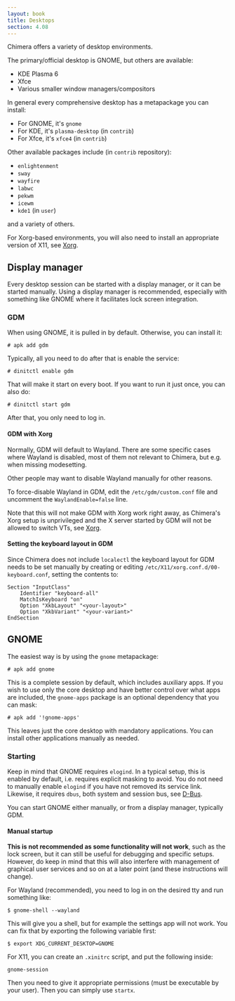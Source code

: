 ```yaml
---
layout: book
title: Desktops
section: 4.08
---
```


Chimera offers a variety of desktop environments.

The primary/official desktop is GNOME, but others are available:

* KDE Plasma 6
* Xfce
* Various smaller window managers/compositors

In general every comprehensive desktop has a metapackage you can install:

* For GNOME, it's `gnome`
* For KDE, it's `plasma-desktop` (in `contrib`)
* For Xfce, it's `xfce4` (in `contrib`)

Other available packages include (in `contrib` repository):

* `enlightenment`
* `sway`
* `wayfire`
* `labwc`
* `pekwm`
* `icewm`
* `kde1` (in `user`)

and a variety of others.

For Xorg-based environments, you will also need to install an appropriate
version of X11, see [Xorg](/docs/configuration/xorg).

## Display manager

Every desktop session can be started with a display manager, or it can be
started manually. Using a display manager is recommended, especially with
something like GNOME where it facilitates lock screen integration.

### GDM

When using GNOME, it is pulled in by default. Otherwise, you can install it:

```
# apk add gdm
```

Typically, all you need to do after that is enable the service:

```
# dinitctl enable gdm
```

That will make it start on every boot. If you want to run it just
once, you can also do:

```
# dinitctl start gdm
```

After that, you only need to log in.

#### GDM with Xorg

Normally, GDM will default to Wayland. There are some specific cases
where Wayland is disabled, most of them not relevant to Chimera, but
e.g. when missing modesetting.

Other people may want to disable Wayland manually for other reasons.

To force-disable Wayland in GDM, edit the `/etc/gdm/custom.conf` file
and uncomment the `WaylandEnable=false` line.

Note that this will not make GDM with Xorg work right away, as Chimera's
Xorg setup is unprivileged and the X server started by GDM will not be
allowed to switch VTs, see [Xorg](/docs/configuration/xorg).

#### Setting the keyboard layout in GDM

Since Chimera does not include `localectl` the keyboard layout for GDM needs
to be set manually by creating or editing `/etc/X11/xorg.conf.d/00-keyboard.conf`,
setting the contents to:
```
Section "InputClass"
	Identifier "keyboard-all"
	MatchIsKeyboard "on"
	Option "XkbLayout" "<your-layout>"
	Option "XkbVariant" "<your-variant>"
EndSection
```

## GNOME

The easiest way is by using the `gnome` metapackage:

```
# apk add gnome
```

This is a complete session by default, which includes auxiliary
apps. If you wish to use only the core desktop and have better
control over what apps are included, the `gnome-apps` package
is an optional dependency that you can mask:

```
# apk add '!gnome-apps'
```

This leaves just the core desktop with mandatory applications.
You can install other applications manually as needed.

### Starting

Keep in mind that GNOME requires `elogind`. In a typical setup, this
is enabled by default, i.e. requires explicit masking to avoid. You
do not need to manually enable `elogind` if you have not removed
its service link. Likewise, it requires `dbus`, both system and
session bus, see [D-Bus](/docs/configuration/dbus).

You can start GNOME either manually, or from a display manager,
typically GDM.

#### Manual startup

**This is not recommended as some functionality will not work**, such
as the lock screen, but it can still be useful for debugging and specific
setups. However, do keep in mind that this will also interfere with
management of graphical user services and so on at a later point (and
these instructions will change).

For Wayland (recommended), you need to log in on the desired tty
and run something like:

```
$ gnome-shell --wayland
```

This will give you a shell, but for example the settings app will
not work. You can fix that by exporting the following variable first:

```
$ export XDG_CURRENT_DESKTOP=GNOME
```

For X11, you can create an `.xinitrc` script, and put the following
inside:

```
gnome-session
```

Then you need to give it appropriate permissions (must be executable
by your user). Then you can simply use `startx`.
